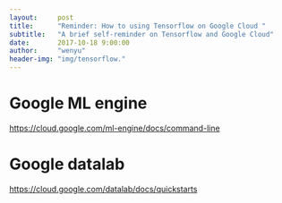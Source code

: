 ```yaml
---
layout:     post
title:      "Reminder: How to using Tensorflow on Google Cloud "
subtitle:   "A brief self-reminder on Tensorflow and Google Cloud"
date:       2017-10-18 9:00:00
author:     "wenyu"
header-img: "img/tensorflow."
---
```


# Google ML engine
https://cloud.google.com/ml-engine/docs/command-line

# Google datalab
https://cloud.google.com/datalab/docs/quickstarts
